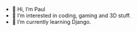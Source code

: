 - 👋 Hi, I’m Paul
- 👀 I’m interested in coding, gaming and 3D stuff.
- 🌱 I’m currently learning Django.

<!---
paulschmidt95/paulschmidt95 is a ✨ special ✨ repository because its `README.md` (this file) appears on your GitHub profile.
You can click the Preview link to take a look at your changes.
--->
